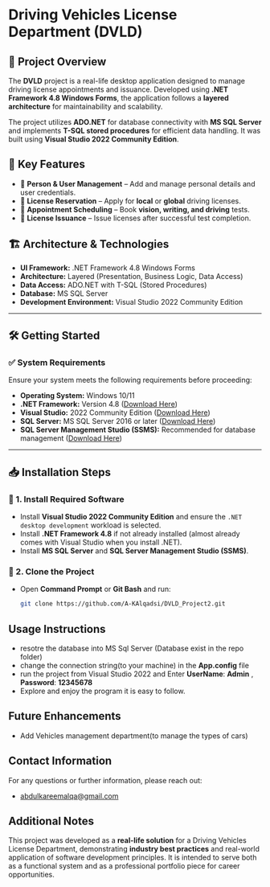 # Driving Vehicles License Department (DVLD)

## 📌 Project Overview
The **DVLD** project is a real-life desktop application designed to manage driving license appointments and issuance. Developed using **.NET Framework 4.8 Windows Forms**, the application follows a **layered architecture** for maintainability and scalability.  

The project utilizes **ADO.NET** for database connectivity with **MS SQL Server** and implements **T-SQL stored procedures** for efficient data handling. It was built using **Visual Studio 2022 Community Edition**.

## 🚀 Key Features
- 🔹 **Person & User Management** – Add and manage personal details and user credentials.  
- 🔹 **License Reservation** – Apply for **local** or **global** driving licenses.  
- 🔹 **Appointment Scheduling** – Book **vision, writing, and driving** tests.  
- 🔹 **License Issuance** – Issue licenses after successful test completion.  

## 🏗️ Architecture & Technologies
- **UI Framework:** .NET Framework 4.8 Windows Forms  
- **Architecture:** Layered (Presentation, Business Logic, Data Access)  
- **Data Access:** ADO.NET with T-SQL (Stored Procedures)  
- **Database:** MS SQL Server  
- **Development Environment:** Visual Studio 2022 Community Edition  

---

## 🛠️ Getting Started

### ✅ System Requirements
Ensure your system meets the following requirements before proceeding:

- **Operating System:** Windows 10/11  
- **.NET Framework:** Version 4.8 ([Download Here](https://dotnet.microsoft.com/en-us/download/dotnet-framework/net48))  
- **Visual Studio:** 2022 Community Edition ([Download Here](https://visualstudio.microsoft.com/downloads/))  
- **SQL Server:** MS SQL Server 2016 or later ([Download Here](https://www.microsoft.com/en-us/sql-server/sql-server-downloads))  
- **SQL Server Management Studio (SSMS):** Recommended for database management ([Download Here](https://learn.microsoft.com/en-us/sql/ssms/download-sql-server-management-studio-ssms))  

---

## 📥 Installation Steps

### 🔹 1. Install Required Software
- Install **Visual Studio 2022 Community Edition** and ensure the `.NET desktop development` workload is selected.
- Install **.NET Framework 4.8** if not already installed (almost already comes with Visual Studio when you install .NET).
- Install **MS SQL Server** and **SQL Server Management Studio (SSMS)**.

### 🔹 2. Clone the Project
- Open **Command Prompt** or **Git Bash** and run:
  ```sh
  git clone https://github.com/A-KAlqadsi/DVLD_Project2.git

## Usage Instructions
- resotre the database into MS Sql Server (Database exist in the repo folder)
- change the connection string(to your machine) in the **App.config** file
- run the project from Visual Studio 2022 and Enter **UserName**: **Admin** , **Password**: **12345678**
- Explore and enjoy the program it is easy to follow.   

## Future Enhancements
- Add Vehicles management department(to manage the types of cars) 

## Contact Information
For any questions or further information, please reach out:

- abdulkareemalqa@gmail.com
  
## Additional Notes
This project was developed as a **real-life solution** for a Driving Vehicles License Department, demonstrating **industry best practices** and real-world application of software development principles. It is intended to serve both as a functional system and as a professional portfolio piece for career opportunities.
